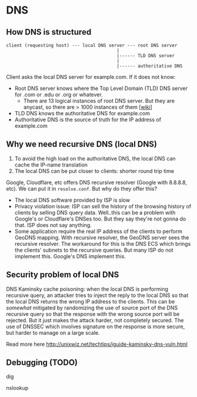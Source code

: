 # DNS

## How DNS is structured

```
client (requesting host) --- local DNS server --- root DNS server
                                          |
                                          |------ TLD DNS server
                                          |
                                          |------ authoritative DNS 
```

Client asks the local DNS server for example.com. If it does not know:

- Root DNS server knows where the Top Level Domain (TLD) DNS server for .com or .edu or .org or whatever.
  - There are 13 logical instances of root DNS server. But they are anycast, so there are > 1000 instances of them [[wiki](https://en.wikipedia.org/wiki/Root_name_server)]
- TLD DNS knows the authoritative DNS for example.com
- Authoritative DNS is the source of truth for the IP address of example.com

## Why we need recursive DNS (local DNS)

1. To avoid the high load on the authoritative DNS, the local DNS can cache the IP-name translation
2. The local DNS can be put closer to clients: shorter round trip time

Google, Cloudflare, etc offers DNS recursive resolver (Google with 8.8.8.8, etc). We can put it in `resolve.conf`. But why do they offer this?

- The local DNS software provided by ISP is slow
- Privacy violation issue: ISP can sell the history of the browsing history of clients by selling DNS query data. Well..this can be a problem with Google's or Cloudflare's DNSes too. But they say they're not gonna do that. ISP does not say anything.
- Some application require the real IP address of the clients to perform GeoDNS mapping. With recursive resolver, the GeoDNS server sees the recursive resolver. The workaround for this is the DNS ECS which brings the clients' subnets to the recursive queries. But many ISP do not implement this. Google's DNS implement this.

## Security problem of local DNS

DNS Kaminsky cache poisoning: when the local DNS is performing recursive query, an attacker tries to inject the reply to the local DNS so that the local DNS returns the wrong IP address to the clients. This can be *somewhat* mitigated by randomizing the use of source port of the DNS recursive query so that the response with the wrong source port will be rejected. But it just makes the attack harder, not completely secured. The use of DNSSEC which involves signature on the response is more secure, but harder to manage on a large scale.

Read more here http://unixwiz.net/techtips/iguide-kaminsky-dns-vuln.html

## Debugging (TODO)

dig

nslookup
